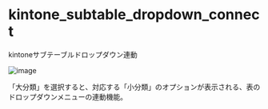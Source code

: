# kintone_subtable_dropdown_connect
kintoneサブテーブルドロップダウン連動

![image](https://github.com/EdwardPiano/kintone_subtable_dropdown_connect/assets/85467985/5f5e2554-912d-46d6-a573-f1044d0cca65)


「大分類」を選択すると、対応する「小分類」のオプションが表示される、表のドロップダウンメニューの連動機能。
